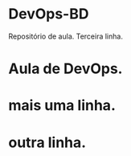 # DevOps-BD
Repositório de aula.
Terceira linha.

# Aula de DevOps.
# mais uma linha.
# outra linha.
